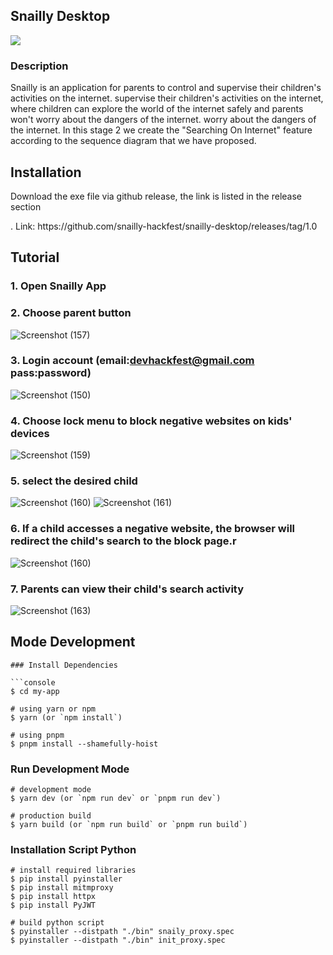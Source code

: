 ## Snailly Desktop
<img src="https://github.com/snailly-hackfest/snailly-desktop/assets/66149479/c731e590-a07a-4adf-a477-cf49086e1096" />


### Description
<p>Snailly is an application for parents to control and supervise their children's activities on the internet.
supervise their children's activities on the internet, where children can explore the world of the internet safely and parents won't worry about the dangers of the internet.
 worry about the dangers of the internet. In this stage 2 we create the "Searching On Internet" feature according to the sequence diagram that we have proposed.</p>

## Installation
<p>Download the exe file via github release, the link is listed in the release section</p>.
Link: https://github.com/snailly-hackfest/snailly-desktop/releases/tag/1.0

## Tutorial
### 1. Open Snailly App
### 2. Choose parent button
![Screenshot (157)](https://github.com/snailly-hackfest/snailly-desktop/assets/66149479/a24d7f2b-e0b1-48ba-87cf-9f15e7313ee8)

### 3. Login account (email:devhackfest@gmail.com pass:password)
![Screenshot (150)](https://github.com/snailly-hackfest/snailly-desktop/assets/66149479/24ae9a24-d7bf-4732-9184-5fe5219efda3)

### 4. Choose lock menu to block negative websites on kids' devices
![Screenshot (159)](https://github.com/snailly-hackfest/snailly-desktop/assets/66149479/09e1e290-e342-4d26-a2bc-4a4be9883fa3)

### 5. select the desired child
![Screenshot (160)](https://github.com/snailly-hackfest/snailly-desktop/assets/66149479/18b9a926-1684-46b4-9006-e13511e27fd2)
![Screenshot (161)](https://github.com/snailly-hackfest/snailly-desktop/assets/66149479/f654f7d1-6e55-47b1-ac6c-d6695c0e3695)

### 6. If a child accesses a negative website, the browser will redirect the child's search to the block page.r
![Screenshot (160)](https://github.com/snailly-hackfest/snailly-desktop/assets/66149479/d57d8e7d-3f48-4539-9f7d-47a414c52384)


### 7. Parents can view their child's search activity
![Screenshot (163)](https://github.com/snailly-hackfest/snailly-desktop/assets/66149479/fadaa8f5-cdd3-4eb6-8458-f597b2f55e31)

## Mode Development
```
### Install Dependencies

```console
$ cd my-app

# using yarn or npm
$ yarn (or `npm install`)

# using pnpm
$ pnpm install --shamefully-hoist
```

### Run Development Mode

```console
# development mode
$ yarn dev (or `npm run dev` or `pnpm run dev`)

# production build
$ yarn build (or `npm run build` or `pnpm run build`)
```

### Installation Script Python

```console
# install required libraries
$ pip install pyinstaller
$ pip install mitmproxy
$ pip install httpx
$ pip install PyJWT

# build python script
$ pyinstaller --distpath "./bin" snaily_proxy.spec
$ pyinstaller --distpath "./bin" init_proxy.spec
```
